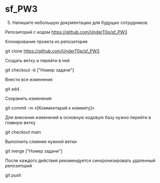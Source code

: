 # sf_PW3

5. Напишите небольшую документацию для будущих сотрудников.

 Репозиторий с кодом https://github.com/UnderT0p/sf_PW3
 
Клонирование проекта из репозитория

git clone https://github.com/UnderT0p/sf_PW3

Создать ветку и перейти в неё

git checkout -b ["Номер задачи"]

Внести все изменения

git add .

Сохранить изменения

git commit -m «[Комментарий к коммиту]»

Для внесения изменений в основную кодовую базу нужно перейти в главную ветку

git checkout main

Выполнить слияние нужной ветки

git merge ["Номер задачи"]

После каждого действия рекомендуется синхронизировать удаленный репозиторий

git push

